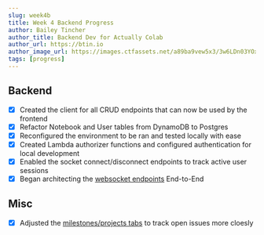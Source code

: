 ```yaml
---
slug: week4b
title: Week 4 Backend Progress
author: Bailey Tincher
author_title: Backend Dev for Actually Colab
author_url: https://btin.io
author_image_url: https://images.ctfassets.net/a89ba9vew5x3/3w6LDn03YOx8Ymsc2ccr55/c1c283b1bdbfa36f1dfee84e7d29b255/-2884675493317768856.jpg?w=450&fl=progressive&q=100
tags: [progress]
---
```


## Backend

- [x] Created the client for all CRUD endpoints that can now be used by the frontend
- [x] Refactor Notebook and User tables from DynamoDB to Postgres
- [x] Reconfigured the environment to be ran and tested locally with ease
- [x] Created Lambda authorizer functions and configured authentication for local development
- [x] Enabled the socket connect/disconnect endpoints to track active user sessions
- [x] Began architecting the [websocket endpoints](https://github.com/actually-colab/editor/issues/14) End-to-End

## Misc

- [x] Adjusted the [milestones/projects tabs](https://github.com/actually-colab/editor/projects/2) to track open issues more cloesly 
